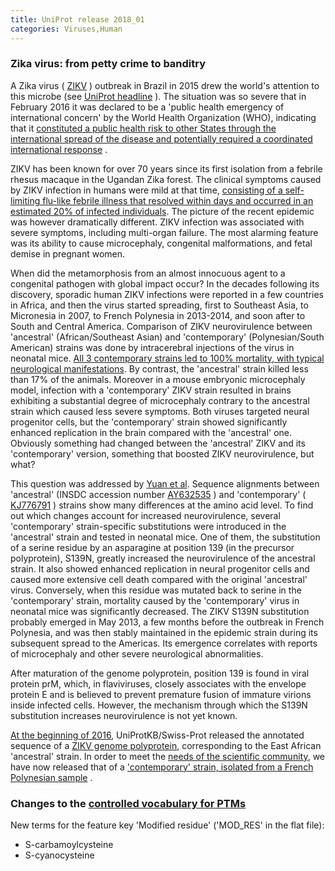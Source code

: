 ```yaml
---
title: UniProt release 2018_01
categories: Viruses,Human
---
```


### Zika virus: from petty crime to banditry

A Zika virus ( [ZIKV](http://viralzone.expasy.org/6756?outline=all%5Fby%5Fspecies) ) outbreak in Brazil in 2015 drew the world's attention to this microbe (see [UniProt headline](http://www.uniprot.org/news/2016/03/16/release) ). The situation was so severe that in February 2016 it was declared to be a 'public health emergency of international concern' by the World Health Organization (WHO), indicating that it [constituted a public health risk to other States through the international spread of the disease and potentially required a coordinated international response](http://www.who.int/ihr/procedures/pheic/en/) .

ZIKV has been known for over 70 years since its first isolation from a febrile rhesus macaque in the Ugandan Zika forest. The clinical symptoms caused by ZIKV infection in humans were mild at that time, [consisting of a self-limiting flu-like febrile illness that resolved within days and occurred in an estimated 20% of infected individuals](https://www.ncbi.nlm.nih.gov/pubmed/14175744). The picture of the recent epidemic was however dramatically different. ZIKV infection was associated with severe symptoms, including multi-organ failure. The most alarming feature was its ability to cause microcephaly, congenital malformations, and fetal demise in pregnant women.

When did the metamorphosis from an almost innocuous agent to a congenital pathogen with global impact occur? In the decades following its discovery, sporadic human ZIKV infections were reported in a few countries in Africa, and then the virus started spreading, first to Southeast Asia, to Micronesia in 2007, to French Polynesia in 2013-2014, and soon after to South and Central America. Comparison of ZIKV neurovirulence between 'ancestral' (African/Southeast Asian) and 'contemporary' (Polynesian/South American) strains was done by intracerebral injections of the virus in neonatal mice. [All 3 contemporary strains led to 100% mortality, with typical neurological manifestations](https://www.ncbi.nlm.nih.gov/pubmed/28971967). By contrast, the 'ancestral' strain killed less than 17% of the animals. Moreover in a mouse embryonic microcephaly model, infection with a 'contemporary' ZIKV strain resulted in brains exhibiting a substantial degree of microcephaly contrary to the ancestral strain which caused less severe symptoms. Both viruses targeted neural progenitor cells, but the 'contemporary' strain showed significantly enhanced replication in the brain compared with the 'ancestral' one. Obviously something had changed between the 'ancestral' ZIKV and its 'contemporary' version, something that boosted ZIKV neurovirulence, but what?

This question was addressed by [Yuan et al](https://www.ncbi.nlm.nih.gov/pubmed/28971967). Sequence alignments between 'ancestral' (INSDC accession number [AY632535](https://www.ebi.ac.uk/ena/browser/view/AY632535) ) and 'contemporary' ( [KJ776791](https://www.ebi.ac.uk/ena/browser/view/KJ776791) ) strains show many differences at the amino acid level. To find out which changes account for increased neurovirulence, several 'contemporary' strain-specific substitutions were introduced in the 'ancestral' strain and tested in neonatal mice. One of them, the substitution of a serine residue by an asparagine at position 139 (in the precursor polyprotein), S139N, greatly increased the neurovirulence of the ancestral strain. It also showed enhanced replication in neural progenitor cells and caused more extensive cell death compared with the original 'ancestral' virus. Conversely, when this residue was mutated back to serine in the 'contemporary' strain, mortality caused by the 'contemporary' virus in neonatal mice was significantly decreased. The ZIKV S139N substitution probably emerged in May 2013, a few months before the outbreak in French Polynesia, and was then stably maintained in the epidemic strain during its subsequent spread to the Americas. Its emergence correlates with reports of microcephaly and other severe neurological abnormalities.

After maturation of the genome polyprotein, position 139 is found in viral protein prM, which, in flaviviruses, closely associates with the envelope protein E and is believed to prevent premature fusion of immature virions inside infected cells. However, the mechanism through which the S139N substitution increases neurovirulence is not yet known.

[At the beginning of 2016](http://www.uniprot.org/news/2016/03/16/release), UniProtKB/Swiss-Prot released the annotated sequence of a [ZIKV genome polyprotein](http://www.uniprot.org/uniprot/Q32ZE1), corresponding to the East African 'ancestral' strain. In order to meet the [needs of the scientific community](https://www.ncbi.nlm.nih.gov/pubmed/28880955), we have now released that of a ['contemporary' strain, isolated from a French Polynesian sample](http://www.uniprot.org/uniprot/A0A024B7W1) .

### Changes to the [controlled vocabulary for PTMs](https://ftp.uniprot.org/pub/databases/uniprot/current_release/knowledgebase/complete/docs/ptmlist)

New terms for the feature key 'Modified residue' ('MOD\_RES' in the flat file):

-   S-carbamoylcysteine
-   S-cyanocysteine
